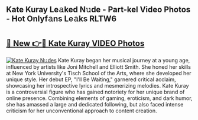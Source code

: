 ## Kate Kuray Le𝚊ked N𝚞de - Part-kel Video Photos - Hot Onlyf𝚊ns Le𝚊ks RLTW6

# <h2><a href="http://ab68597.deff.icu/?id=Kate+Kuray">🔗 New 👉🔴 Kate Kuray VIDEO Photos</a></h2>

[![Kate Kuray N𝚞des](https://i.imgur.com/rIISA9y.gif)](http://ab68597.deff.icu/?id=Kate+Kuray)
Kate Kuray began her musical journey at a young age, influenced by artists like Joni Mitchell and Elliott Smith. She honed her skills at New York University's Tisch School of the Arts, where she developed her unique style. Her debut EP, "I'll Be Waiting," garnered critical acclaim, showcasing her introspective lyrics and mesmerizing melodies. Kate Kuray is a controversial figure who has gained notoriety for her unique brand of online presence. Combining elements of gaming, eroticism, and dark humor, she has amassed a large and dedicated following, but also faced intense criticism for her unconventional approach to content creation.
